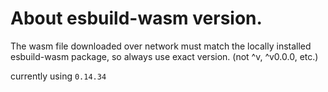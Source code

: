 # About esbuild-wasm version.

The wasm file downloaded over network must match the locally installed esbuild-wasm package, so always use exact version. (not ^v, ^v0.0.0, etc.)

currently using `0.14.34`
